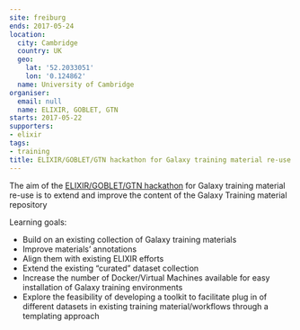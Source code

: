 ```yaml
---
site: freiburg
ends: 2017-05-24
location:
  city: Cambridge
  country: UK
  geo:
    lat: '52.2033051'
    lon: '0.124862'
  name: University of Cambridge
organiser:
  email: null
  name: ELIXIR, GOBLET, GTN
starts: 2017-05-22
supporters:
- elixir
tags:
- training
title: ELIXIR/GOBLET/GTN hackathon for Galaxy training material re-use
---
```


The aim of the [ELIXIR/GOBLET/GTN hackathon](https://tess.elixir-europe.org/events/elixir-goblet-gtn-hackathon-for-galaxy-training-material-re-use-0ee16689-cd8e-4c02-af86-714e1e1e062b) for Galaxy training material re-use is to extend and improve the content of the Galaxy Training material repository

Learning goals:
- Build on an existing collection of Galaxy training materials
- Improve materials’ annotations
- Align them with existing ELIXIR efforts
- Extend the existing “curated” dataset collection
- Increase the number of Docker/Virtual Machines available for easy installation of Galaxy training environments
- Explore the feasibility of developing a toolkit to facilitate plug in of different datasets in existing training material/workflows through a templating approach
